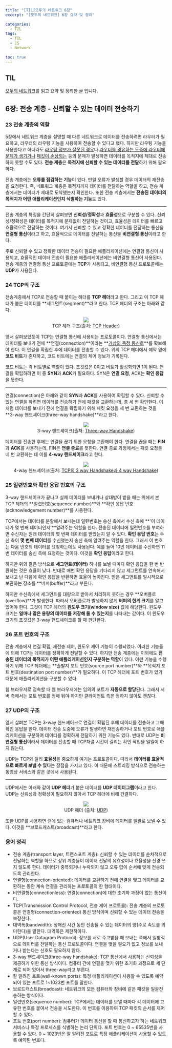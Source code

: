 ```yaml
---
title: "[TIL]모두의 네트워크 6장"
excerpt: "[모두의 네트워크] 6장 요약 및 정리"

categories:
  - TIL
tags:
  - TIL
  - CS
  - Network

toc: true
---
```


## TIL

[모두의 네트워크](http://www.kyobobook.co.kr/product/detailViewKor.laf?mallGb=KOR&ejkGb=KOR&barcode=9791160505030)를 읽고 요약 및 정리한 글 입니다.

## 6장: 전송 계층 - 신뢰할 수 있는 데이터 전송하기

### 23 전송 계층의 역할

5장에서 네트워크 계층을 설명할 때 다른 네트워크로 데이터를 전송하려면 라우터가 필요하고, 라우터의 라우팅 기능을 사용하여 전송할 수 있다고 했다. 하지만 라우팅 기능을 사용한다고 하더라도 <u>라우팅 정보가 잘못된 경우</u>나 <u>라우터를 경유하는 도중에 라우터에 문제가 생기거나</u> <u>패킷이 손상되는</u> 등의 문제가 발생하면 데이터를 목적지에 제대로 전송하지 못할 수도 있다. **전송 계층**은 **목적지에 신뢰할 수 있는 데이터를 전달**하기 위해 필요하다.

전송 계층에는 **오류를 점검하는 기능**이 있다. 만일 오류가 발생할 경우 데이터의 재전송을 요청한다. 즉, 네트워크 계층은 목적지까지 데이터를 전달하는 역할을 하고, 전송 계층에서는 데이터가 제대로 도착했는지 확인한다. 또한 전송 계층에서는 **전송된 데이터의 목적지가 어떤 애플리케이션인지 식별하는 기능**도 있다.

---

전송 계층의 특징을 간단히 살펴보면 **신뢰성/정확성**과 **효율성**으로 구분할 수 있다. 신뢰성/정확성은 데이터를 목적지에 문제없이 전달하는 것이고, 효율성은 데이터를 빠르고 효율적으로 전달하는 것이다. 여기서 신뢰할 수 있고 정확한 데이터를 전달하는 통신을 **연결형 통신**이라고 하고, 효율적으로 데이터를 전달하는 통신을 **비연결형 통신**이라고 한다.

주로 신뢰할 수 있고 정확한 데이터 전송이 필요한 애플리케이션에는 연결형 통신이 사용되고, 효율적인 데이터 전송이 필요한 애플리케이션에는 비연결형 통신이 사용된다. 전송 계층의 연결형 통신 프로토콜에는 **TCP**가 사용되고, 비연결형 통신 프로토콜에는 **UDP**가 사용된다.

### 24 TCP의 구조

전송계층에서 TCP로 전송할 때 붙이는 헤더를 **TCP 헤더**라고 한다. 그리고 이 TCP 헤더가 붙은 데이터를 **세그먼트(segment)**라고 한다. TCP 헤더의 구조는 아래와 같다.

<center>
<img src="http://www.ktword.co.kr/img_data/1889_1.JPG">
<figcaption>TCP 헤더 구조(출처: <a href="http://www.ktword.co.kr/test/view/view.php?m_temp1=1889&id=1103">TCP Header</a>)</figcaption></center>

앞서 살펴보았듯이 TCP는 연결형 통신에 사용되는 프로토콜이다. 연결형 통신에서는 데이터를 보내기 전에 **연결(connection)**이라는 **<u>가상의 독점 통신로</u>**를 확보해야 한다. 이 연결을 확립한 후에 데이터를 전송할 수 있다. 위의 TCP 헤더에서 예약 옆에 **코드 비트**가 존재하고, 코드 비트에는 연결의 제어 정보가 기록된다.

코드 비트는 각 비트별로 역할이 있다. 초깃값은 0이고 비트가 활성화되면 1이 된다. 연결을 확립하려면 이 중 **SYN**과 **ACK**가 필요하다. SYN은 **연결 요청**, ACK는 **확인 응답**을 뜻한다.

---

연결(connection)은 아래와 같이 **SYN**과 **ACK**를 사용하여 확립할 수 있다. 신뢰할 수 있는 연결을 하려면 데이터를 전송하기 전에 패킷을 교환하는데, 총 세 번 확인한다. 이처럼 데이터를 보내기 전에 연결을 확립하기 위해 패킷 요청을 세 번 교환하는 것을 **3-way 핸드셰이크(three-way handshake)**라고 한다.

<center>
<img src="https://www.techopedia.com/images/uploads/ad900dc1-ad94-4c7b-a3f8-154ad27c35f1.png">
<figcaption>3-way 핸드셰이크(출처: <a href="https://www.techopedia.com/definition/10339/three-way-handshake">Three-way Handshake</a>)</figcaption></center>

데이터를 전송한 후에는 연결을 끊기 위한 요청을 교환해야 한다. 연결을 끊을 때는 **FIN**과 **ACK**를 사용하는데, FIN은 **연결 종료**를 뜻한다. 연결 종료 과정에서는 패킷 요청을 네 번 교환하는 데 이를 **4-way 핸드셰이크**라고 한다.

<center>
<img src="https://img1.daumcdn.net/thumb/R1280x0/?scode=mtistory2&fname=http%3A%2F%2Fcfile23.uf.tistory.com%2Fimage%2F2301313E5815FF5A277878">
<figcaption>4-way 핸드셰이크(출처: <a href="https://needjarvis.tistory.com/157">TCP의 3 way Handshake과 4 way Handshake</a>)</figcaption></center>

### 25 일련번호와 확인 응답 번호의 구조

3-way 핸드셰이크가 끝나고 실제 데이터를 보내거나 상대방이 받을 때는 위에서 본 TCP 헤더의 **일련번호(sequence number)**와 **확인 응답 번호(acknowledgement number)**를 사용한다.

TCP에서는 데이터를 분할해서 보내는데 일련번호는 송신 측에서 수신 측에 **'이 데이터가 몇 번째 데이터인지'**알려주는 역할을 한다. 전송된 데이터에 일련번호를 부여하면 수신자는 원래 데이터의 몇 번째 데이터를 받았는지 알 수 있다. **확인 응답 번호**는 수신 측이 **몇 번째 데이터**를 수신했는지 송신 측에 알려주는 역할을 한다. 그래서 이 번호는 다음 번호의 데이터를 요청하는데도 사용된다. 예를 들어 10번 데이터를 수신하면 11번 데이터를 송신 측에 요청하는 것이다. 이것을 **확인 응답**이라고 한다.

하지만 위와 같은 방식으로 **세그먼트(데이터)** 하나를 보낼 때마다 확인 응답을 한 번 반환하는 것은 효율이 낮다. 반대로 매번 확인 응답을 기다리지 않고 세그먼트를 연속해서 보내고 난 다음에 확인 응답을 반환하면 효율이 높아진다. 받은 세그먼트를 일시적으로 보관하는 장소를 **버퍼(buffer)**라고 부른다.

하지만 수신측에서 세그먼트를 대량으로 받아서 처리하지 못하는 경우 **오버플로(overflow)**가 발생한다. 따라서 오버플로가 발생하지 않게 **버퍼의 한계 크기**를 알고 있어야 한다. 그것이 TCP 헤더의 **윈도우 크기(window size)** 값에 해당한다. 윈도우 크기는 **얼마나 많은 용량의 데이터를 저장해 둘 수 있는지**를 나타내는 값이다. 이 윈도우 크기의 초깃값은 3-way 핸드셰이크를 할 때 판단한다.

### 26 포트 번호의 구조

전송 계층에서 연결 확립, 재전송 제어, 윈도우 제어 기능이 수행되었다. 이러한 기능들에 의해 TCP는 데이터를 정확하게 전달할 수 있다. 하지만 전송 계층에는 이외에도 **전송된 데이터의 목적지가 어떤 애플리케이션인지 구분하는 역할**이 있다. 이런 기능을 수행하기 위해 TCP 헤더에는 **출발지 포트 번호(source port number)**와 **목적지 포트 번호(destination port number)**가 필요하다. 이 TCP 헤더에 포트 번호가 있기 때문에 애플리케이션을 구분할 수 있다.

웹 브라우저로 접속할 때 웹 브라우저에는 임의의 포트가 **자동으로 할당**된다. 그래서 서버 측에서는 포트 번호를 정해 둬야 하지만 클라이언트 측은 정하지 않아도 괜찮다.

### 27 UDP의 구조

앞서 살펴본 TCP는 3-way 핸드셰이크로 연결이 확립된 후에 데이터를 전송하고 그때 확인 응답을 한다. 데이터 전송 도중에 오류가 발생하면 재전송하거나 포트 번호로 애플리케이션을 구분하여 데이터를 정확하게 전달하기 위한 기능도 있다. 반대로 UDP는 **비연결형 통신**이라서 데이터를 전송할 때 TCP처럼 시간이 걸리는 확인 작업을 일일이 하지 않는다.

UDP는 TCP와 달리 **효율성**을 중요하게 여기는 프로토콜이다. 따라서 **데이터를 효율적으로 빠르게 보낼 수 있다**는 장점을 가지고 있다. 이 때문에 스트리밍 방식으로 전송하는 동영상 서비스와 같은 곳에서 사용된다.

---

UDP에서는 아래와 같이 **UDP 헤더**가 붙은 데이터를 **UDP 데이터그램**이라고 한다. UDP는 신뢰성과 정확성이 필요하지 않아서 TCP 헤더에 비해 간결하다.

<center>
<img src="http://www.ktword.co.kr/img_data/323_2.jpg">
<figcaption>UDP 헤더 (출처: <a href="http://www.ktword.co.kr/test/view/view.php?m_temp1=323">UDP</a>)</figcaption></center>

또한 UDP를 사용하면 랜에 있는 컴퓨터나 네트워크 장비에 데이터를 일괄로 보낼 수 있다. 이것을 **브로드캐스트(broadcast)**라고 한다.

### 용어 정리

- 전송 계층(transport layer, 트랜스포트 계층): 신뢰할 수 있는 데이터를 순차적으로 전달하는 역할을 하므로 상위 계층들이 데이터 전달의 유효성이나 효율성을 신경 쓰지 않도록 한다. 데이터가 중복되거나 누락되지 않고 오류 없이 순서에 맞게 전송되도록 관리한다.
- 연결형(connection-oriented): 데이터를 교환하기 전에 연결을 맺고 데이터를 교환하는 동안 계속 연결을 관리하는 프로토콜의 한 형태이다.
- 비연결형(connectionless): 연결(connection)에 대한 초기화 과정이 없는 통신이다.
- TCP(Transmission Control Protocol, 전송 제어 프로토콜): 전송 계층의 프로토콜은 연결형(connection-oriented) 통신 방식이며 신뢰할 수 있는 데이터 전송을 보장한다.
- 대역폭(bandwidth): 정해진 시간 동안 전송될 수 있는 데이터의 양(주로 속도를 의미한다)을 말한다. 대역폭은 제한적이다.
- UDP(User Datagram Protocol): 정보를 서로 주고받을 때 보내는 쪽에서 일방적으로 데이터를 전달하는 통신 프로토콜이다. 연결을 맺을 필요가 없고 정보를 보내거나 받는다는 신호도 필요하지 않다.
- 3-way 핸드셰이크(three-way handshake): TCP 통신에서 사용하는 신뢰성을 제공하기 위한 통신 방식이다. 컴퓨터 간에 연결을 맺기 위한 초기화 과정으로 세 단계로 되어 있어서 three-way라고 부른다.
- 잘 알려진 포트(well-known ports): 특정 애플리케이션이 사용할 수 있도록 예약되어 있는 포트로 1~1023번 포트를 말한다.
- 브로드캐스트(broadcast): 네트워크의 모든 컴퓨터와 장비에 같은 패킷을 일괄전송하는 방식이다.
- 일련번호(sequence number): TCP에서는 데이터를 보낼 때마다 각 데이터에 고유한 번호를 붙여서 전송을 시도한다. 이 번호를 이용하여 TCP 패킷의 순서를 제어할 수 있다.
- 포트 번호(port number): 컴퓨터가 데이터 통신을 할 때 통신하고자 하는 네트워크 서비스나 특정 프로세스를 식별하는 논리 단위다. 포트 번호는 0 ~ 65535번을 사용할 수 있다. 0 ~ 1023번은 잘 알려진 포트로 특정 애플리케이션이 사용할 수 있도록 예약된 번호다.
